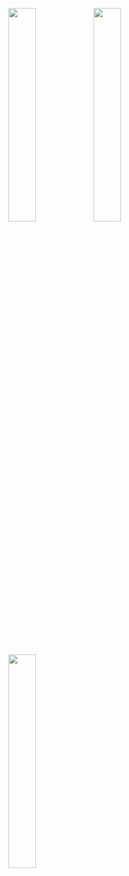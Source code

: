 <p float="left">
  <img src="https://github.com/muhammedconger/muhammedconger/blob/main/readme.gif" width="33%" height="33%">
  <img src="https://github.com/muhammedconger/muhammedconger/blob/main/readme.gif" width="33%" height="33%">
  <img src="https://github.com/muhammedconger/muhammedconger/blob/main/readme.gif" width="33%" height="33%">
</p>
